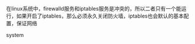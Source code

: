 <div style='display: none'>
  Date: 2022-01-15 10:51:54
  LastEditors: gyg
  LastEditTime: 2022-01-15 11:05:37
  FilePath: \test\安全1_14-1_15.mm.md
</div>

在linux系统中，firewalld服务和iptables服务是冲突的，所以二者只有一个能运行，如果开启了iptables，那么必须永久关闭防火墙，iptables也会默认的基本配置，保证网络

system